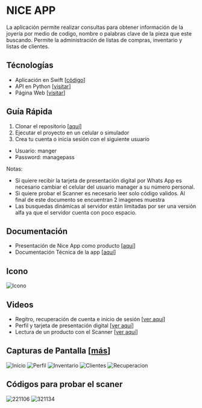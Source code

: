 # NICE APP

La aplicación permite realizar consultas para obtener información de la joyería por medio de codigo, nombre o palabras clave de la pieza que este buscando.
Permite la administración de listas de compras, inventario y listas de clientes.

## Técnologías
* Aplicación en Swift [[código](https://github.com/mglacayo07/niceapp)]
* API en Python [[visitar](https://api4ein.niceapp.com.mx/)]
* Página Web [[visitar](https://admin.niceapp.com.mx/)]

## Guía Rápida

1. Clonar el repositorio [[aquí](https://github.com/mglacayo07/niceapp)]
2. Ejecutar el proyecto en un celular o simulador
3. Crea tu cuenta o inicia sesión con el siguiente usuario 
* Usuario: manger
* Password: managepass

Notas: 
* Si quiere recibir la tarjeta de presentación digital por Whats App es necesario cambiar el celular del usuario manager a su número personal.
* Si quiere probar el Scanner es necesario leer solo código validos. Al final de este documento se encuentran 2 imagenes muestra
* Las busquedas dinámicas al servidor están limitadas por ser una versión alfa ya que el servidor cuenta con poco espacio.

## Documentación

* Presentación de Nice App como producto [[aquí](https://github.com/mglacayo07/niceapp-documentation/blob/main/presentacio%CC%81n.pdf)]
* Documentación Técnica de la app [[aquí](https://github.com/mglacayo07/niceapp-documentation/blob/main/documentacio%CC%81n_te%CC%81cnica.pdf)]

## Icono

![Icono](https://github.com/mglacayo07/niceapp-documentation/blob/main/img/icono.png)

## Videos

* Regitro, recuperación de cuenta e inicio de sesión [[ver aquí](https://youtu.be/1Hd2kmaJWIw)]
* Perfil y tarjeta de presentación digital [[ver aquí](https://youtu.be/Ze_9aFWA0Dg)]
* Lectura de un producto con el Scanner [[ver aquí](https://youtu.be/Y8NT_h3EX6Y)]

## Capturas de Pantalla [[más](https://github.com/mglacayo07/niceapp-documentation/tree/main/img/capturas)]

![Inicio](https://github.com/mglacayo07/niceapp-documentation/blob/main/img/capturas/Inicio.png)
![Perfil](https://github.com/mglacayo07/niceapp-documentation/blob/main/img/capturas/perfil.png)
![Inventario](https://github.com/mglacayo07/niceapp-documentation/blob/main/img/capturas/inventario.png)
![Clientes](https://github.com/mglacayo07/niceapp-documentation/blob/main/img/capturas/borrar2.png)
![Recuperacion](https://github.com/mglacayo07/niceapp-documentation/blob/main/img/capturas/recuperacion.png)

## Códigos para probar el scaner

![221106](https://github.com/mglacayo07/niceapp-documentation/blob/main/img/codigos/IMG_7598.jpg)
![321134](https://github.com/mglacayo07/niceapp-documentation/blob/main/img/codigos/IMG_7599.jpg)
